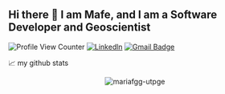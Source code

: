 ## Hi there 👋 I am Mafe, and I am a Software Developer and Geoscientist
![Profile View Counter](https://komarev.com/ghpvc/?username=mariafgg-utpge)
[![Linkedln](https://img.shields.io/badge/LinkedIn-0077B5?style=flat-square&logo=linkedin&logoColor=white)](https://www.linkedin.com/in/maria-fernanda-g-5a2753224/)
[![Gmail Badge](https://img.shields.io/badge/-Gmail-c14438?style=flat-square&logo=Gmail&logoColor=white&link=mailto:mariafgg@utexas.edu)](mailto:mariafgg@utexas.edu)



📈 my github stats

<p align="center"> <img src="https://github-readme-stats.vercel.app/api?username=mariafgg-utpge&show_icons=true&theme=gotham" alt="mariafgg-utpge" />

